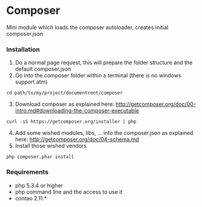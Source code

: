 Composer
========

Mini module which loads the composer autoloader, creates initial composer.json

### Installation

1. Do a normal page request, this will prepare the folder structure and the default composer.json
2. Go into the composer folder within a terminal (there is no windows support atm)

```
cd path/to/my/project/documentroot/composer
```

3. Download composer as explained here: http://getcomposer.org/doc/00-intro.md#downloading-the-composer-executable

```
curl -sS https://getcomposer.org/installer | php
```

4. Add some wished modules, libs, ... into the composer.json as explained here: http://getcomposer.org/doc/04-schema.md
5. Install those wished vendors

```
php composer.phar install
```

### Requirements
* php 5.3.4 or higher
* php command line and the access to use it
* contao 2.11.*